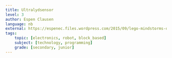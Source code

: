 ```yaml
---
title: Ultralydsensor
level: 3
author: Espen Clausen
language: nb
external: https://espenec.files.wordpress.com/2015/09/lego-mindstorms-del-3-1.pdf
tags:
    topic: [electronics, robot, block_based]
    subject: [technology, programming]
    grade: [secondary, junior]
---
```

